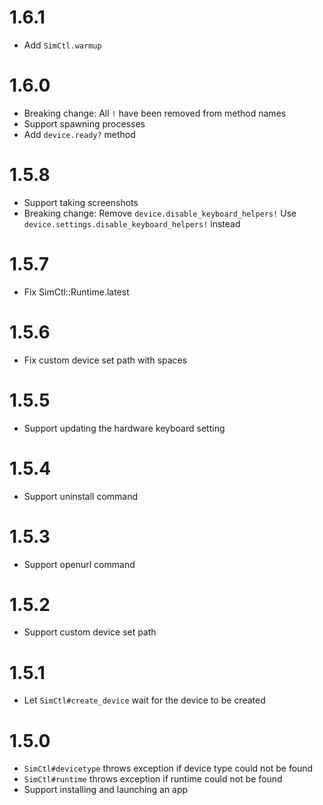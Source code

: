 # 1.6.1

* Add `SimCtl.warmup`

# 1.6.0

* Breaking change: All `!` have been removed from method names
* Support spawning processes
* Add `device.ready?` method

# 1.5.8

* Support taking screenshots
* Breaking change: Remove `device.disable_keyboard_helpers!`
  Use `device.settings.disable_keyboard_helpers!` instead

# 1.5.7

* Fix SimCtl::Runtime.latest

# 1.5.6

* Fix custom device set path with spaces

# 1.5.5

* Support updating the hardware keyboard setting

# 1.5.4

* Support uninstall command

# 1.5.3

* Support openurl command

# 1.5.2

* Support custom device set path

# 1.5.1

* Let `SimCtl#create_device` wait for the device to be created

# 1.5.0

* `SimCtl#devicetype` throws exception if device type could not be found
* `SimCtl#runtime` throws exception if runtime could not be found
* Support installing and launching an app
